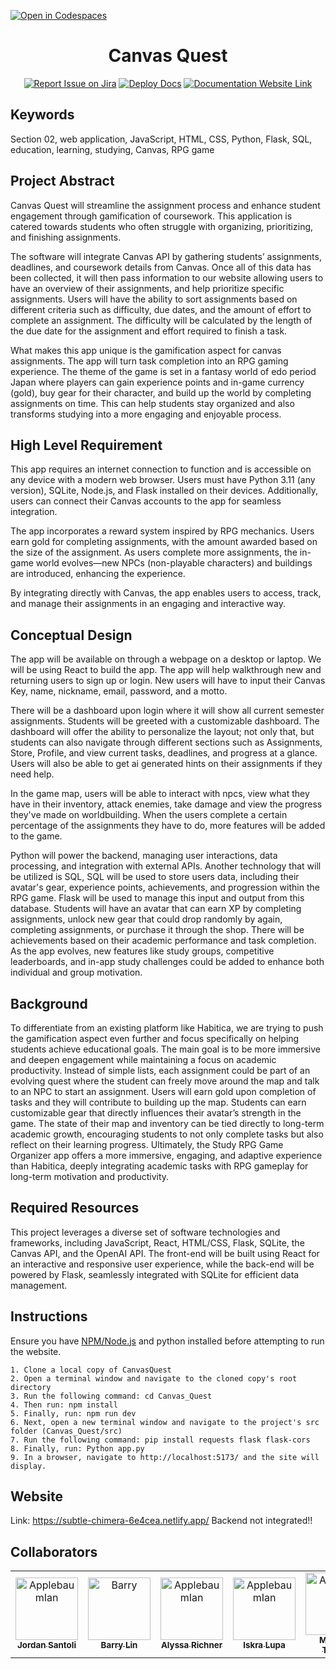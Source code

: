 [![Open in Codespaces](https://classroom.github.com/assets/launch-codespace-2972f46106e565e64193e422d61a12cf1da4916b45550586e14ef0a7c637dd04.svg)](https://classroom.github.com/open-in-codespaces?assignment_repo_id=15801643)
<div align="center">

# Canvas Quest
[![Report Issue on Jira](https://img.shields.io/badge/Report%20Issues-Jira-0052CC?style=flat&logo=jira-software)](https://temple-cis-projects-in-cs.atlassian.net/jira/software/c/projects/DT/issues)
[![Deploy Docs](https://github.com/ApplebaumIan/tu-cis-4398-docs-template/actions/workflows/deploy.yml/badge.svg)](https://github.com/ApplebaumIan/tu-cis-4398-docs-template/actions/workflows/deploy.yml)
[![Documentation Website Link](https://img.shields.io/badge/-Documentation%20Website-brightgreen)](https://applebaumian.github.io/tu-cis-4398-docs-template/)


</div>


## Keywords

Section 02, web application, JavaScript, HTML, CSS, Python, Flask, SQL, education, learning, studying, Canvas, RPG game

## Project Abstract
Canvas Quest will streamline the assignment process and enhance student engagement through gamification of coursework. This application is catered towards students who often struggle with organizing, prioritizing, and finishing assignments. 

The software will integrate Canvas API  by gathering students’ assignments, deadlines, and coursework details from Canvas. Once all of this data has been collected, it will then pass information to our website allowing users to have an overview of their assignments, and help prioritize specific assignments. Users will have the ability to sort assignments based on different criteria such as difficulty, due dates, and the amount of effort to complete an assignment. The difficulty will be calculated by the length of the due date for the assignment and effort required to finish a task. 

What makes this app unique is the gamification aspect for canvas assignments. The app will turn task completion into an RPG gaming experience. The theme of the game is set in a fantasy world of edo period Japan where players can gain experience points and in-game currency (gold), buy gear for their character, and build up the world by completing assignments on time. This can help students stay organized and also transforms studying into a more engaging and enjoyable process.

## High Level Requirement

This app requires an internet connection to function and is accessible on any device with a modern web browser. Users must have Python 3.11 (any version), SQLite, Node.js, and Flask installed on their devices. Additionally, users can connect their Canvas accounts to the app for seamless integration.

The app incorporates a reward system inspired by RPG mechanics. Users earn gold for completing assignments, with the amount awarded based on the size of the assignment. As users complete more assignments, the in-game world evolves—new NPCs (non-playable characters) and buildings are introduced, enhancing the experience.

By integrating directly with Canvas, the app enables users to access, track, and manage their assignments in an engaging and interactive way.

## Conceptual Design

The app will be available on through a webpage on a desktop or laptop. We will be using React to build the app. The app will help walkthrough new and returning users to sign up or  login. New users will have to input their Canvas Key, name, nickname, email, password, and a motto.

There will be a dashboard upon login where it will show all current semester assignments. Students will be greeted with a customizable dashboard. The dashboard will offer the ability to personalize the layout; not only that, but students can also navigate through different sections such as Assignments, Store, Profile, and view current tasks, deadlines, and progress at a glance. Users will also be able to get ai generated hints on their assignments if they need help. 

In the game map, users will be able to interact with npcs, view what they have in their inventory, attack enemies, take damage and view the progress they've made on worldbuilding. When the users complete a certain percentage of the assignments they have to do, more features will be added to the game. 

Python will power the backend, managing user interactions, data processing, and integration with external APIs. Another technology that will be utilized is SQL, SQL will be used to store users data, including their avatar's gear, experience points, achievements, and progression within the RPG game. Flask will be used to manage this input and output from this database. Students will have an avatar that can earn XP by completing assignments, unlock new gear that could drop randomly by again, completing assignments, or purchase it through the shop. There will be achievements based on their academic performance and task completion. As the app evolves, new features like study groups, competitive leaderboards, and in-app study challenges could be added to enhance both individual and group motivation.

## Background

To differentiate from an existing platform like Habitica, we are trying to push the gamification aspect even further and focus specifically on helping students achieve educational goals. The main goal is to be more immersive and deepen engagement while maintaining a focus on academic productivity. Instead of simple lists, each assignment could be part of an evolving quest where the student can freely move around the map and talk to an NPC to start an assignment. Users will earn gold upon completion of tasks and they will contribute to building up the map. Students can earn customizable gear that directly influences their avatar’s strength in the game. The state of their map and inventory can be tied directly to long-term academic growth, encouraging students to not only complete tasks but also reflect on their learning progress. Ultimately, the Study RPG Game Organizer app offers a more immersive, engaging, and adaptive experience than Habitica, deeply integrating academic tasks with RPG gameplay for long-term motivation and productivity. 

## Required Resources
This project leverages a diverse set of software technologies and frameworks, including JavaScript, React, HTML/CSS, Flask, SQLite, the Canvas API, and the OpenAI API. The front-end will be built using React for an interactive and responsive user experience, while the back-end will be powered by Flask, seamlessly integrated with SQLite for efficient data management. 


## Instructions
Ensure you have <a href = 'https://nodejs.org/en/download/package-manager'>NPM/Node.js</a> and python installed before attempting to run the website.

    1. Clone a local copy of CanvasQuest
    2. Open a terminal window and navigate to the cloned copy's root directory
    3. Run the following command: cd Canvas_Quest
    4. Then run: npm install
    5. Finally, run: npm run dev
    6. Next, open a new terminal window and navigate to the project's src folder (Canvas_Quest/src)
    7. Run the following command: pip install requests flask flask-cors
    8. Finally, run: Python app.py
    9. In a browser, navigate to http://localhost:5173/ and the site will display.

## Website
Link: https://subtle-chimera-6e4cea.netlify.app/ 
Backend not integrated!!

## Collaborators


[//]: # ( readme: collaborators -start )
<table>
<tr>
    <td align="center">
        <a href="https://github.com/tug94192">
            <img src="https://avatars.githubusercontent.com/tug94192" width="100;" alt="ApplebaumIan"/>
            <br />
            <sub><b>Jordan Santoli</b></sub>
        </a>
    </td>
    <td align="center">
        <a href="https://github.com/mikey6002">
            <img src="https://avatars.githubusercontent.com/mikey6002" width="100;" alt="Barry"/>
            <br />
            <sub><b>Barry Lin</b></sub>
        </a>
    </td>
    <td align="center">
        <a href="https://github.com/Lyss1303">
            <img src="https://avatars.githubusercontent.com/Lyss1303" width="100;" alt="ApplebaumIan"/>
            <br />
            <sub><b>Alyssa Richner</b></sub>
        </a>
    </td>
    <td align="center">
        <a href="https://github.com/IskraLlupa25">
            <img src="https://avatars.githubusercontent.com/IskraLlupa25" width="100;" alt="ApplebaumIan"/>
            <br />
            <sub><b>Iskra Lupa</b></sub>
        </a>
    </td>
    <td align="center">
        <a href="https://github.com/MTruong5">
            <img src="https://avatars.githubusercontent.com/MTruong5" width="100;" alt="ApplebaumIan"/>
            <br />
            <sub><b>Madison Truong</b></sub>
        </a>
    </td>
    <td align="center">
        <a href="https://github.com/ApplebaumIan">
            <img src="https://avatars.githubusercontent.com/u/9451941?v=4" width="100;" alt="ApplebaumIan"/>
            <br />
            <sub><b>Ian Applebaum</b></sub>
        </a>
    </td>
</tr>
</table>

[//]: # ( readme: collaborators -end )
